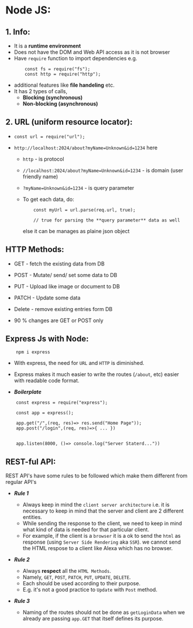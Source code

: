 # Node JS:

## 1. Info:

- It is a **runtime environment**
- Does not have the DOM and Web API access as it is not browser
- Have `require` function to import dependencies
  e.g.
  ```
      const fs = require("fs");
      const http = require("http");
  ```
- additional features like **file handeling** etc.
- It has 2 types of calls,
  - **Blocking (synchronous)**
  - **Non-blocking (asynchronous)**

## 2. URL (uniform resource locator):

- `const url = require("url");`
- `http://localhost:2024/about?myName=Unknown&id=1234` here

  - `http` - is protocol
  - `//localhost:2024/about?myName=Unknown&id=1234` - is domain (user friendly name)
  - `?myName=Unknown&id=1234` - is query parameter
  - To get each data, do:

    ```
        const myUrl = url.parse(req.url, true);

        // true for parsing the **query parameter** data as well

    ```

    else it can be manages as plaine json object

## HTTP Methods:

- GET - fetch the existing data from DB
- POST - Mutate/ send/ set some data to DB
- PUT - Upload like image or document to DB
- PATCH - Update some data
- Delete - remove existing entries form DB

- 90 % changes are GET or POST only

## Express Js with Node:

```
    npm i express
```

- With express, the need for `URL` and `HTTP` is diminished.
- Express makes it much easier to write the routes (`/about`, etc) easier with readable code format.

- **_Boilerplate_**

```
    const express = require("express");

    const app = express();

    app.get("/",(req, res)=> res.send("Home Page"));
    app.post("/login",(req, res)=>{ ... })


    app.listen(8000, ()=> console.log("Server Staterd..."))
```

## REST-ful API:

REST API's have some rules to be followed which make them different from regular API's

- **_Rule 1_**

  - Always keep in mind the `client server architecture` i.e. it is necessary to keep in mind that the server and client are 2 different entities.
  - While sending the response to the client, we need to keep in mind what kind of data is needed for that particular client.
  - For example, if the client is a `browser` it is a ok to send the `html` as response (using `Server Side Rendering` aka `SSR`). we cannot send the HTML respose to a client like Alexa which has no browser.

- **_Rule 2_**

  - Always **respect** all the `HTML Methods`.
  - Namely, `GET`, `POST`, `PATCH`, `PUT`, `UPDATE`, `DELETE`.
  - Each should be used according to their purpose.
  - E.g. it's not a good practice to `Update` with `Post` method.

- **_Rule 3_**
  - Naming of the routes should not be done as `getLoginData` when we already are passing `app.GET` that itself defines its purpose.
